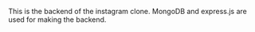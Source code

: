 This is the backend of the instagram clone.
MongoDB and express.js are used for making the backend.
